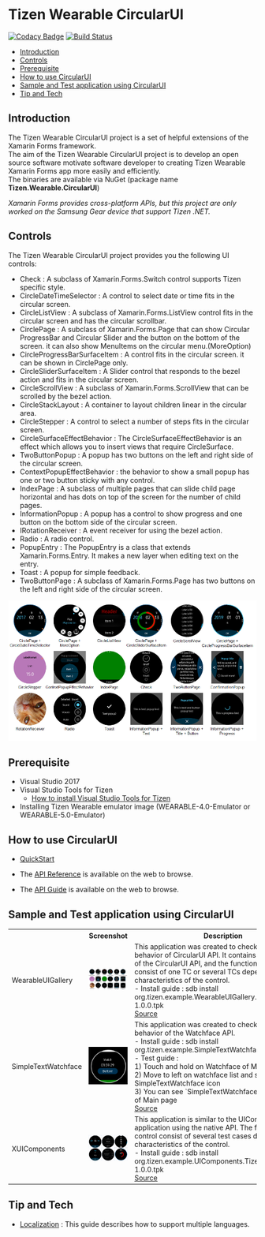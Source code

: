 # Tizen Wearable CircularUI

[![Codacy Badge](https://api.codacy.com/project/badge/Grade/24e666da9e2d42dfbf868831492efc81)](https://app.codacy.com/app/TizenNET/Tizen.CircularUI?utm_source=github.com&utm_medium=referral&utm_content=Samsung/Tizen.CircularUI&utm_campaign=Badge_Grade_Dashboard)
[![Build Status](http://13.124.0.26:8080/job/Tizen.CIrcularUI/job/CircularUI%20Release/badge/icon)](http://13.124.0.26:8080/job/Tizen.CIrcularUI/job/CircularUI%20Release/)

- [Introduction](#introduction)
- [Controls](#controls)
- [Prerequisite](#prerequisite)
- [How to use CircularUI](#how-to-use-circularui)
- [Sample and Test application using CircularUI](#sample-and-test-application-using-circularui)
- [Tip and Tech](#tip-and-tech)

## Introduction
The Tizen Wearable CircularUI project is a set of helpful extensions of the Xamarin Forms framework.<br>
The aim of the Tizen Wearable CircularUI project is to develop an open source software motivate software developer to creating Tizen Wearable Xamarin Forms app more easily and efficiently.<br> 
The binaries are available via NuGet (package name **Tizen.Wearable.CircularUI**)<br>

_Xamarin Forms provides cross-platform APIs, but this project are only worked on the Samsung Gear device that support Tizen .NET._ 


## Controls
The Tizen Wearable CircularUI project provides you the following UI controls:

- Check : A subclass of Xamarin.Forms.Switch control supports Tizen specific style.
- CircleDateTimeSelector : A control to select date or time fits in the circular screen.
- CircleListView : A subclass of Xamarin.Forms.ListView control fits in the circular screen and has the circular scrollbar.
- CirclePage : A subclass of Xamarin.Forms.Page that can show Circular ProgressBar and Circular Slider and the button on the bottom of the screen. it can also show MenuItems on the circular menu.(MoreOption)
- CircleProgressBarSurfaceItem : A control fits in the circular screen. it can be shown in CirclePage only.
- CircleSliderSurfaceItem : A Slider control that responds to the bezel action and fits in the circular screen.
- CircleScrollView : A subclass of Xamarin.Forms.ScrollView that can be scrolled by the bezel action.
- CircleStackLayout : A container to layout children linear in the circular area.
- CircleStepper : A control to select a number of steps fits in the circular screen.
- CircleSurfaceEffectBehavior : The CircleSurfaceEffectBehavior is an effect which allows you to insert views that require CircleSurface.
- TwoButtonPopup : A popup has two buttons on the left and right side of the circular screen.
- ContextPopupEffectBehavior : the behavior to show a small popup has one or two button sticky with any control.
- IndexPage : A subclass of multiple pages that can slide child page horizontal and has dots on top of the screen for the number of child pages.
- InformationPopup : A popup has a control to show progress and one button on the bottom side of the circular screen.
- IRotationReceiver : A event receiver for using the bezel action.
- Radio : A radio control.
- PopupEntry : The PopupEntry is a class that extends Xamarin.Forms.Entry. It makes a new layer when editing text on the entry.
- Toast : A popup for simple feedback.
- TwoButtonPage : A subclass of Xamarin.Forms.Page has two buttons on the left and right side of the circular screen.

![widgets](doc/design/data/widgets.png)

## Prerequisite
 - Visual Studio 2017
 - Visual Studio Tools for Tizen
     - [How to install Visual Studio Tools for Tizen](https://developer.tizen.org/development/visual-studio-tools-tizen/installing-visual-studio-tools-tizen)
 - Installing Tizen Wearable emulator image (WEARABLE-4.0-Emulator or WEARABLE-5.0-Emulator)

## How to use CircularUI
- [QuickStart](doc/guide/Quickstart.md)

- The [API Reference](https://samsung.github.io/Tizen.CircularUI/api/index.html) is available on the web to browse.
- The [API Guide](https://samsung.github.io/Tizen.CircularUI/index.html) is available on the web to browse.

## Sample and Test application using CircularUI

<table>
  <tr>
    <th></th>
    <th>Screenshot</th>
    <th>Description</th>
  </tr>
  <tr>
    <td>WearableUIGallery</td>
    <td><img src="doc/design/data/widgets.png" alt="widgets"></td>
    <td>This application was created to check the basic behavior of CircularUI API. It contains all the controls of the CircularUI API, and the functions of each control consist of one TC or several TCs depending on the characteristics of the control.<br>
    - Install guide : sdb install org.tizen.example.WearableUIGallery.Tizen.Wearable-1.0.0.tpk <br>
    <a href="https://github.com/Samsung/Tizen.CircularUI/tree/master/test/WearableUIGallery">Source</a></td>
  </tr>
  <tr>
    <td>SimpleTextWatchface</td>
    <td><img src="doc/design/data/SimpleWatchface_1.png" alt="widgets"></td>
    <td>This application was created to check the default behavior of the Watchface API. <br>
    - Install guide : sdb install org.tizen.example.SimpleTextWatchface-1.0.0.tpk <br>
    - Test guide : <br>
    1) Touch and hold on Watchface of Main page <br>
    2) Move to left on watchface list and select SimpleTextWatchface icon <br>
    3) You can see `SimpleTextWatchface` on Watchface of Main page <br>
        <a href="https://github.com/Samsung/Tizen.CircularUI/tree/master/test/SimpleTextWatchface">Source</a> </td>
  </tr>
  <tr>
    <td>XUIComponents</td>
    <td><img src="doc/design/data/XUIComponent.png" alt="widgets"></td>
    <td>This application is similar to the UIComponents application using the native API. The functions of each control consist of several test cases depending on the characteristics of the control. <br>
    - Install guide : sdb install org.tizen.example.UIComponents.Tizen.Wearable-1.0.0.tpk <br>
        <a href="https://github.com/Samsung/Tizen.CircularUI/tree/master/sample/XUIComponents">Source</a></td>
  </tr>
</table>



## Tip and Tech

- [Localization](doc/guide/Localization.md) : This guide describes how to support multiple languages. 